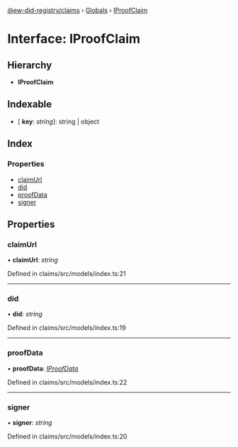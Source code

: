 [@ew-did-registry/claims](../README.md) › [Globals](../globals.md) › [IProofClaim](iproofclaim.md)

# Interface: IProofClaim

## Hierarchy

* **IProofClaim**

## Indexable

* \[ **key**: *string*\]: string | object

## Index

### Properties

* [claimUrl](iproofclaim.md#claimurl)
* [did](iproofclaim.md#did)
* [proofData](iproofclaim.md#proofdata)
* [signer](iproofclaim.md#signer)

## Properties

###  claimUrl

• **claimUrl**: *string*

Defined in claims/src/models/index.ts:21

___

###  did

• **did**: *string*

Defined in claims/src/models/index.ts:19

___

###  proofData

• **proofData**: *[IProofData](iproofdata.md)*

Defined in claims/src/models/index.ts:22

___

###  signer

• **signer**: *string*

Defined in claims/src/models/index.ts:20
